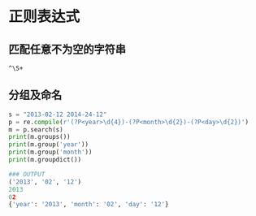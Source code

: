# 正则表达式

## 匹配任意不为空的字符串

`^\S+`

## 分组及命名

```python
s = "2013-02-12 2014-24-12"
p = re.compile(r'(?P<year>\d{4})-(?P<month>\d{2})-(?P<day>\d{2})')
m = p.search(s)
print(m.groups())
print(m.group('year'))
print(m.group('month'))
print(m.groupdict())

### OUTPUT
('2013', '02', '12')
2013
02
{'year': '2013', 'month': '02', 'day': '12'}
```

